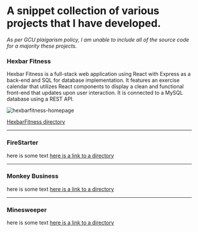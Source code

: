 # A snippet collection of various projects that I have developed.
*As per GCU plaigarism policy, I am unable to include all of the source code for a majority these projects.*

### Hexbar Fitness

Hexbar Fitness is a full-stack web application using React with Express as a back-end and SQL for database implementation. It features an exercise calendar that utilizes React components to display a clean and functional front-end that updates upon user interaction. It is connected to a MySQL database using a REST API.

![hexbarfitness-homepage](https://user-images.githubusercontent.com/78822631/215652745-f0779e24-0491-4be0-b6f2-a5e77819657f.jpg)


[HexbarFitness directory](https://github.com/GrantLindquist/Resume/tree/main/HexbarFitness)

---

### FireStarter

here is some text 
[here is a link to a directory](https://www.github.com)

---

### Monkey Business
 
here is some text 
[here is a link to a directory](https://www.github.com)

---

### Minesweeper

here is some text 
[here is a link to a directory](https://www.github.com)
